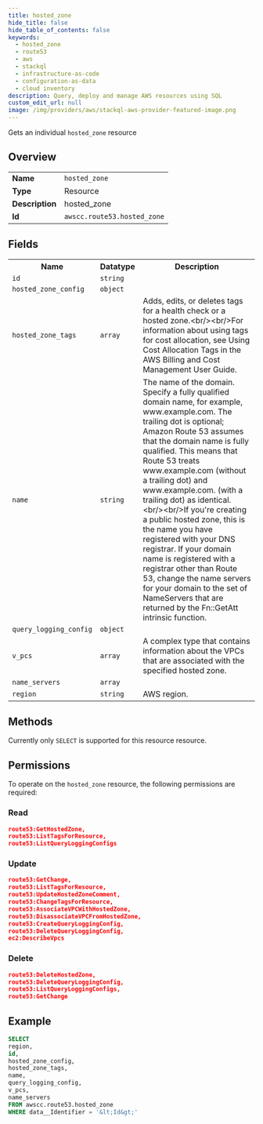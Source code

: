 ```yaml
---
title: hosted_zone
hide_title: false
hide_table_of_contents: false
keywords:
  - hosted_zone
  - route53
  - aws
  - stackql
  - infrastructure-as-code
  - configuration-as-data
  - cloud inventory
description: Query, deploy and manage AWS resources using SQL
custom_edit_url: null
image: /img/providers/aws/stackql-aws-provider-featured-image.png
---
```

Gets an individual <code>hosted_zone</code> resource

## Overview
<table><tbody>
<tr><td><b>Name</b></td><td><code>hosted_zone</code></td></tr>
<tr><td><b>Type</b></td><td>Resource</td></tr>
<tr><td><b>Description</b></td><td>hosted_zone</td></tr>
<tr><td><b>Id</b></td><td><code>awscc.route53.hosted_zone</code></td></tr>
</tbody></table>

## Fields
<table><tbody>
<tr><th>Name</th><th>Datatype</th><th>Description</th></tr>
<tr><td><code>id</code></td><td><code>string</code></td><td></td></tr>
<tr><td><code>hosted_zone_config</code></td><td><code>object</code></td><td></td></tr>
<tr><td><code>hosted_zone_tags</code></td><td><code>array</code></td><td>Adds, edits, or deletes tags for a health check or a hosted zone.&lt;br&#x2F;&gt;&lt;br&#x2F;&gt;For information about using tags for cost allocation, see Using Cost Allocation Tags in the AWS Billing and Cost Management User Guide.</td></tr>
<tr><td><code>name</code></td><td><code>string</code></td><td>The name of the domain. Specify a fully qualified domain name, for example, www.example.com. The trailing dot is optional; Amazon Route 53 assumes that the domain name is fully qualified. This means that Route 53 treats www.example.com (without a trailing dot) and www.example.com. (with a trailing dot) as identical.&lt;br&#x2F;&gt;&lt;br&#x2F;&gt;If you're creating a public hosted zone, this is the name you have registered with your DNS registrar. If your domain name is registered with a registrar other than Route 53, change the name servers for your domain to the set of NameServers that are returned by the Fn::GetAtt intrinsic function.</td></tr>
<tr><td><code>query_logging_config</code></td><td><code>object</code></td><td></td></tr>
<tr><td><code>v_pcs</code></td><td><code>array</code></td><td>A complex type that contains information about the VPCs that are associated with the specified hosted zone.</td></tr>
<tr><td><code>name_servers</code></td><td><code>array</code></td><td></td></tr>
<tr><td><code>region</code></td><td><code>string</code></td><td>AWS region.</td></tr>

</tbody></table>

## Methods
Currently only <code>SELECT</code> is supported for this resource resource.

## Permissions

To operate on the <code>hosted_zone</code> resource, the following permissions are required:

### Read
```json
route53:GetHostedZone,
route53:ListTagsForResource,
route53:ListQueryLoggingConfigs
```

### Update
```json
route53:GetChange,
route53:ListTagsForResource,
route53:UpdateHostedZoneComment,
route53:ChangeTagsForResource,
route53:AssociateVPCWithHostedZone,
route53:DisassociateVPCFromHostedZone,
route53:CreateQueryLoggingConfig,
route53:DeleteQueryLoggingConfig,
ec2:DescribeVpcs
```

### Delete
```json
route53:DeleteHostedZone,
route53:DeleteQueryLoggingConfig,
route53:ListQueryLoggingConfigs,
route53:GetChange
```


## Example
```sql
SELECT
region,
id,
hosted_zone_config,
hosted_zone_tags,
name,
query_logging_config,
v_pcs,
name_servers
FROM awscc.route53.hosted_zone
WHERE data__Identifier = '&lt;Id&gt;'
```
